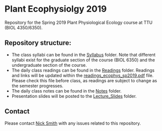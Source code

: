 # Plant Ecophysiolgy 2019
Repository for the Spring 2019 Plant Physiological 
Ecology course at TTU (BIOL 4350/6350).

## Repository structure:
* The class syllabi can be found in the [Syllabus](Syllabus) folder.
Note that different syllabi exist for the graduate section of the course (BIOL 6350)
and the undergraduate section of the course.
* The daily class readings can be found in the [Readings](Readings) folder.
Readings and links will be updated within the
[readings_ecophys_sp2019.pdf](Readings/readings_ecophys_sp2019.pdf) file.
Please check this file before class, as readings are subject to change as the
semester progresses.
* The daily class notes can be found in the [Notes](Notes) folder.
* Presentation slides will be posted to the [Lecture_Slides](Lecture_Slides) folder.

## Contact
Please contact [Nick Smith](mailto:nick.smith@ttu.edu) with any issues related 
to this repository.
